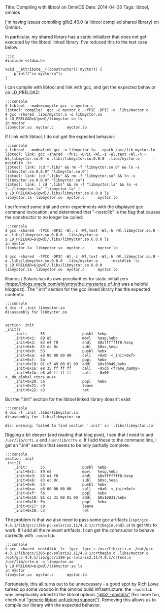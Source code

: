 Title: Compiling with libtool on OmniOS
Date: 2014-04-30
Tags: libtool, omnios

I'm having issues compiling glib2.40.0 (a libtool compiled shared library) on Omnios.

In particular, my shared library has a static initializer that does not get executed by the libtool linked library. I've reduced this to the test case below:

    :::c
    #include <stdio.h>
    
    void __attribute__((constructor)) myctor() {
        printf("in myctor\n");
    }

I can compile with libtool and link with gcc, and get the expected behavior on LD_PRELOAD:

    :::console
    $ libtool --mode=compile gcc -c myctor.c
    libtool: compile:  gcc -c myctor.c  -fPIC -DPIC -o .libs/myctor.o
    $ gcc -shared .libs/myctor.o -o libmyctor.so
    $ LD_PRELOAD=$(pwd)/libmyctor.so ls
    in myctor
    libmyctor.so  myctor.c      myctor.lo

If I link with libtool, I do not get the expected behavior:

    :::console
    $ libtool --mode=link gcc -o libmyctor.la  -rpath /usr/lib myctor.lo
    libtool: link: gcc -shared  -fPIC -DPIC -Wl,-z -Wl,text -Wl,-h -Wl,libmyctor.so.0 -o .libs/libmyctor.so.0.0.0  .libs/myctor.o      -nostdlib -lc
    libtool: link: (cd ".libs" && rm -f "libmyctor.so.0" && ln -s "libmyctor.so.0.0.0" "libmyctor.so.0")
    libtool: link: (cd ".libs" && rm -f "libmyctor.so" && ln -s "libmyctor.so.0.0.0" "libmyctor.so")
    libtool: link: ( cd ".libs" && rm -f "libmyctor.la" && ln -s "../libmyctor.la" "libmyctor.la" )
    $ LD_PRELOAD=$(pwd)/.libs/libmyctor.so.0.0.0 ls
    libmyctor.la  libmyctor.so  myctor.c      myctor.lo

I performed some trial and error experiments with the displayed gcc command invocation, and determined that "-nostdlib" is the flag that causes the constructor to no longer be called:

    :::console
    $ gcc -shared  -fPIC -DPIC -Wl,-z -Wl,text -Wl,-h -Wl,libmyctor.so.0 -o .libs/libmyctor.so.0.0.0  .libs/myctor.o
    $ LD_PRELOAD=$(pwd)/.libs/libmyctor.so.0.0.0 ls
    in myctor
    libmyctor.la  libmyctor.so  myctor.c      myctor.lo
    
    $ gcc -shared  -fPIC -DPIC -Wl,-z -Wl,text -Wl,-h -Wl,libmyctor.so.0 -o .libs/libmyctor.so.0.0.0  .libs/myctor.o      -nostdlib -lc
    $ LD_PRELOAD=$(pwd)/.libs/libmyctor.so.0.0.0
    libmyctor.la  libmyctor.so  myctor.c      myctor.lo

Illumos / Solaris has its own peculiarities for static initializers (<https://blogs.oracle.com/ahl/entry/the_mysteries_of_init> was a helpful blogpost). The ".init" section for the gcc linked library has the expected contents:

    :::console
    $ dis -t .init libmyctor.so
    disassembly for libmyctor.so
    
    
    section .init
    _init()
        _init:      55                 pushl  %ebp
        _init+0x1:  89 e5              movl   %esp,%ebp
        _init+0x3:  83 e4 f0           andl   $0xfffffff0,%esp
        _init+0x6:  83 ec 0c           subl   $0xc,%esp
        _init+0x9:  53                 pushl  %ebx
        _init+0xa:  e8 00 00 00 00     call   +0x0  <_init+0xf>
        _init+0xf:  5b                 popl   %ebx
        _init+0x10: 81 c3 49 00 01 00  addl   $0x10049,%ebx
        _init+0x16: e8 35 ff ff ff     call   -0xcb <frame_dummy>
        _init+0x1b: e8 a0 ff ff ff     call   -0x60 <__do_global_ctors_aux>
        _init+0x20: 5b                 popl   %ebx
        _init+0x21: c9                 leave  
        _init+0x22: c3                 ret   

But the ".init" section for the libtool linked library doesn't exist

    :::console
    $ dis -t .init .libs/libmyctor.so
    disassembly for .libs/libmyctor.so
    
    dis: warning: failed to find section '.init' in '.libs/libmyctor.so'

Digging a bit deeper (and reading that blog post), I see that I need to add `/usr/lib/crti.o` and `/usr/lib/crtn.o`. If I add these to the command line, I get an ".init" section that seems to be only partially complete:

    :::console
    section .init
    _init()
        _init:      55                 pushl  %ebp
        _init+0x1:  89 e5              movl   %esp,%ebp
        _init+0x3:  83 e4 f0           andl   $0xfffffff0,%esp
        _init+0x6:  83 ec 0c           subl   $0xc,%esp
        _init+0x9:  53                 pushl  %ebx
        _init+0xa:  e8 00 00 00 00     call   +0x0  <_init+0xf>
        _init+0xf:  5b                 popl   %ebx
        _init+0x10: 81 c3 31 00 01 00  addl   $0x10031,%ebx
        _init+0x16: 5b                 popl   %ebx
        _init+0x17: c9                 leave  
        _init+0x18: c3                 ret

The problem is that we also need to pass some gcc artifacts (`/opt/gcc-4.8.1/lib/gcc/i386-pc-solaris2.11/4.8.1/crt{begin,end}.o`) to get this to work. If I add all the relevant artifacts, I can get the constructor to behave correctly with `-nostdlib`:

	:::console
	$ gcc -shared -nostdlib -lc -lgcc -lgcc_s /usr/lib/crti.o  /opt/gcc-4.8.1/lib/gcc/i386-pc-solaris2.11/4.8.1/crtbegin.o .libs/myctor.o /opt/gcc-4.8.1/lib/gcc/i386-pc-solaris2.11/4.8.1/crtend.o /usr/lib/crtn.o -o libmyctor.so
	$ LD_PRELOAD=$(pwd)/libmyctor.so ls
	in myctor
	libmyctor.so  myctor.c      myctor.lo
	
Fortunately, this all turns out to be unnecessary - a good spot by Rich Lowe turned up some voodoo in the omnios build infrastructure: the `-nostdlib` was inexplicably added to the libtool options ["glib2 -nostdlib"](https://github.com/omniti-labs/omnios-build/commit/16fdea8b57a52d74876606d6b118b50753603395) (For more fun, check out ["generic libtool unfucking support"](https://github.com/omniti-labs/omnios-build/commit/18800320ec1119aab568efc72f50c3689e30c687)). Removing this allows us to compile our library with the expected behavior.
